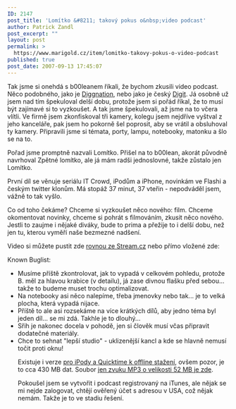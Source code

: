 ```yaml
---
ID: 2147
post_title: 'Lomítko &#8211; takový pokus o&nbsp;video podcast'
author: Patrick Zandl
post_excerpt: ""
layout: post
permalink: >
  https://www.marigold.cz/item/lomitko-takovy-pokus-o-video-podcast
published: true
post_date: 2007-09-13 17:45:07
---
```

Tak jsme si onehdá s b00leanem říkali, že bychom zkusili video podcast. Něco podobného, jako je <a href="http://www.diggnation.com">Diggnation</a>, nebo jako je český <a href="http://www.digit.cz">Digit</a>. Já osobně už jsem nad tím špekuloval delší dobu, protože jsem si pořád říkal, že to musí být zajímavé si to vyzkoušet. A tak jsme špekulovali, až jsme na to včera vlítli. Ve firmě jsem zkonfiskoval tři kamery, kolegu jsem nejdříve vyštval z jeho kanceláře, pak jsem ho pokorně šel poprosit, aby se vrátil a obsluhoval ty kamery. Připravili jsme si témata, porty, lampu, notebooky, matonku a šlo se na to. 

Pořad jsme promptně nazvali Lomítko. Přišel na to b00lean, akorát původně navrhoval Zpětné lomítko, ale já mám radši jednoslovné, takže zůstalo jen Lomítko. 

První díl se věnuje seriálu IT Crowd, iPodům a iPhone, novinkám ve Flashi a českým twitter klonům. Má stopáž 37 minut, 37 vteřin - nepodváděl jsem, vážně to tak vyšlo. 

Co od toho čekáme? Chceme si vyzkoušet něco nového: film. Chceme okomentovat novinky, chceme si pohrát s filmováním, zkusit něco nového. Jestli to zaujme i nějaké diváky, bude to prima a přežije to i delší dobu, než jen tu, kterou vyměří naše bezmezné nadšení. 

Video si můžete pustit zde <a href="http://www.stream.cz/clanek/1523-lomitko-1-hlavne-o-novych-ipodech-a-it-crowd">rovnou ze Stream.cz</a> nebo přímo vložené zde:

<script src="http://www.stream.cz/include/10805"></script>

Known Buglist:
<ul>
<li>Musíme příště zkontrolovat, jak to vypadá v celkovém pohledu, protože
B. měl za hlavou krabice (v detailu), já zase divnou flašku před
sebou... takže to budeme muset trochu optimalizovat.
</li>
<li>
Na notebooky asi něco nalepíme, třeba jmenovky nebo tak... je to velká
plocha, která vypadá nijace.
</li>
<li>
Příště to ale asi rozsekáme na více krátkých dílů, aby jedno téma byl
jeden díl... se mi zdá. Takhle je to dlouhý...
</li>
<li>
Sřih je nakonec docela v pohodě, jen si člověk musí včas připravit dodatečné materiály.
</li>
<li>
Chce to sehnat "lepší studio" - uklizenější kancl a kde se hlavně nemusí točit proti oknu!
</li>

Existuje i verze <a href="http://marigold.cz/podcast/lomitko_final_1.m4v" onClick="javascript:urchinTracker ('/downloads/lomitko_1_m4v'); ">pro iPody a Quicktime k offline stažení</a>, ovšem pozor, je to cca 430 MB dat. Soubor <a href="http://marigold.cz/podcast/lomitko_1.mp3" onClick="javascript:urchinTracker ('/downloads/lomitko_1_mp3'); ">jen zvuku MP3 o velikosti 52 MB je zde</a>.

Pokoušel jsem se vytvořit i podcast registrovaný na iTunes, ale nějak se mi nejde zalogovat, chtějí ověřený účet s adresou v USA, což nějak nemám. Takže je to ve stadiu řešení.
